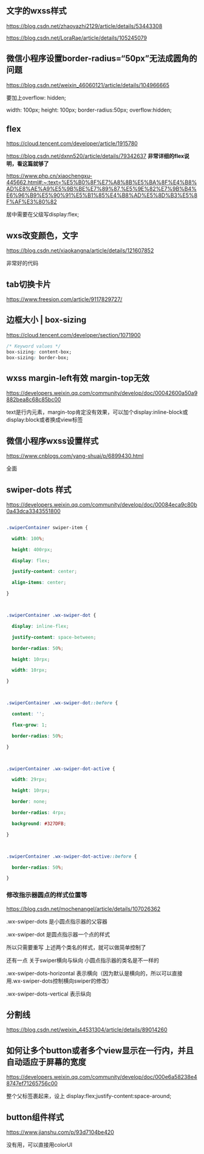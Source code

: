 ## 文字的wxss样式

https://blog.csdn.net/zhaoyazhi2129/article/details/53443308

https://blog.csdn.net/LoraRae/article/details/105245079


## 微信小程序设置border-radius=“50px”无法成圆角的问题

https://blog.csdn.net/weixin_46060121/article/details/104966665

要加上overflow: hidden;

width: 100px;
height: 100px;
border-radius:50px;
overflow:hidden;

## flex

https://cloud.tencent.com/developer/article/1915780


https://blog.csdn.net/dxnn520/article/details/79342637
**非常详细的flex说明，看这篇就够了**

https://www.php.cn/xiaochengxu-445662.html#:~:text=%E5%B0%8F%E7%A8%8B%E5%BA%8F%E4%B8%AD%E8%AE%A9%E5%9B%BE%E7%89%87,%E5%9E%82%E7%9B%B4%E6%96%B9%E5%90%91%E5%B1%85%E4%B8%AD%E5%8D%B3%E5%8F%AF%E3%80%82

居中需要在父级写display:flex;

## wxs改变颜色，文字

https://blog.csdn.net/xiaokangna/article/details/121607852

非常好的代码

## tab切换卡片

https://www.freesion.com/article/9117829727/



## 边框大小 | box-sizing

https://cloud.tencent.com/developer/section/1071900

```css
/* Keyword values */
box-sizing: content-box;
box-sizing: border-box;
```

## wxss margin-left有效 margin-top无效

https://developers.weixin.qq.com/community/develop/doc/00042600a50a9882bea8c68c85bc00

text是行内元素，margin-top肯定没有效果，可以加个display:inline-block或display:block或者换成view标签

## 微信小程序wxss设置样式

https://www.cnblogs.com/yang-shuai/p/6899430.html

全面

## swiper-dots 样式

https://developers.weixin.qq.com/community/develop/doc/00084eca9c80b0a43dca3343551800

```css

.swiperContainer swiper-item {

  width: 100%;

  height: 400rpx;

  display: flex;

  justify-content: center;

  align-items: center;

}



.swiperContainer .wx-swiper-dot {

  display: inline-flex;

  justify-content: space-between;

  border-radius: 50%;

  height: 10rpx;

  width: 10rpx;

}



.swiperContainer .wx-swiper-dot::before {

  content: '';

  flex-grow: 1;

  border-radius: 50%;

}



.swiperContainer .wx-swiper-dot-active {

  width: 29rpx;

  height: 10rpx;

  border: none;

  border-radius: 4rpx;

  background: #327DFB;

}



.swiperContainer .wx-swiper-dot-active::before {

  border-radius: 50%;

}
```

### 修改指示器圆点的样式位置等

https://blog.csdn.net/mochenangel/article/details/107026362

.wx-swiper-dots 是小圆点指示器的父容器

.wx-swiper-dot 是圆点指示器一个点的样式

所以只需要重写 上述两个类名的样式，就可以做简单控制了

还有一点 关于swiper横向与纵向 小圆点指示器的类名是不一样的

.wx-swiper-dots-horizontal 表示横向（因为默认是横向的，所以可以直接用.wx-swiper-dots控制横向swiper的修改）

.wx-swiper-dots-vertical 表示纵向



## 分割线

https://blog.csdn.net/weixin_44531304/article/details/89014260

## 如何让多个button或者多个view显示在一行内，并且自动适应于屏幕的宽度

https://developers.weixin.qq.com/community/develop/doc/000e6a58238e48747ef71265756c00

整个父标签裹起来，设上 display:flex;justify-content:space-around;

## button组件样式

https://www.jianshu.com/p/93d7104be420

没有用，可以直接用colorUI

